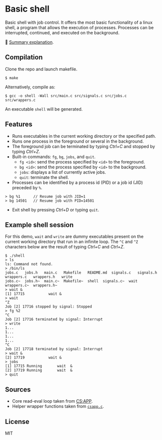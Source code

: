 # Basic shell

Basic shell with job control. It offers the most basic functionality of a linux shell, a program that allows the execution of processes. Processes can be interrupted, continued, and executed on the background.

:pushpin: [Summary explanation](https://onestepcode.com/writing-basic-shell/).

## Compilation

Clone the repo and launch makefile.

```
$ make
```

Alternatively, compile as:

```
$ gcc -o shell -Wall src/main.c src/signals.c src/jobs.c src/wrappers.c
```

An executable `shell` will be generated.

## Features

- Runs executables in the current working directory or the specified path.
- Runs one process in the foreground or several in the background.
- The foreground job can be terminated by typing _Ctrl+C_ and stopped by typing _Ctrl+Z_.
- Built-in commands: `fg`, `bg`, `jobs`, and `quit`.
  - `fg <id>`: send the process specified by `<id>` to the foreground.
  - `bg <id>`: send the process specified by `<id>` to the background.
  - `jobs`: displays a list of currently active jobs.
  - `quit`: terminate the shell.
- Processes can be identified by a process id (PID) or a job id (JID) preceded by `%`.

```
> bg %1      // Resume job with JID=1
> bg 14501   // Resume job with PID=14501
```

- Exit shell by pressing _Ctrl+D_ or typing `quit`.

## Example shell session

For this demo, `wait` and `write` are dummy executables present on the current working directory that run in an infinite loop. The `^C` and `^Z` characters below are the result of typing _Ctrl+C_ and _Ctrl+Z_.

```
$ ./shell
> ls
ls: Command not found.
> /bin/ls
jobs.c	 jobs.h   main.c   Makefile   README.md  signals.c   signals.h	wrappers.c   wrappers.h   write
jobs.c~  jobs.h~  main.c~  Makefile~  shell	 signals.c~  wait	wrappers.c~  wrappers.h~
> wait &
[1] 17715			wait &
> wait
^Z
Job [2] 17716 stopped by signal: Stopped
> fg %2
^C
Job [2] 17716 terminated by signal: Interrupt
> write
1...
1...
1...
1...
^C
Job [2] 17718 terminated by signal: Interrupt
> wait &
[2] 17719			wait &
> jobs
[1] 17715 Running		wait  &
[2] 17719 Running		wait  &
> quit
```

## Sources

- Core read-eval loop taken from [CS:APP](http://csapp.cs.cmu.edu/).
- Helper wrapper functions taken from [`csapp.c`](http://csapp.cs.cmu.edu/3e/ics3/code/src/csapp.c]).

## License

MIT

